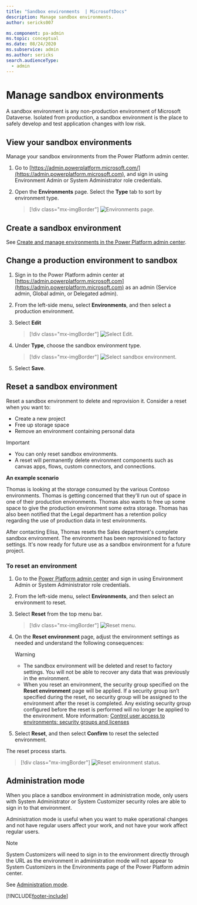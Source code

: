 ```yaml
---
title: "Sandbox environments  | MicrosoftDocs"
description: Manage sandbox environments.
author: sericks007

ms.component: pa-admin
ms.topic: conceptual
ms.date: 08/24/2020
ms.subservice: admin
ms.author: sericks 
search.audienceType: 
  - admin
---
```

# Manage sandbox environments

A sandbox environment is any non-production environment of Microsoft Dataverse. Isolated from production, a sandbox environment is the place to safely develop and test application changes with low risk.

## View your sandbox environments  

Manage your sandbox environments from the Power Platform admin center.  
  
1. Go to [https://admin.powerplatform.microsoft.com/](https://admin.powerplatform.microsoft.com), and sign in using Environment Admin or System Administrator role credentials.
  
2. Open the **Environments** page. Select the **Type** tab to sort by environment type.
  
   > [!div class="mx-imgBorder"] 
   > ![Environments page.](media/sandbox-environments.png "Environments page")

## Create a sandbox environment

See [Create and manage environments in the Power Platform admin center](create-environment.md).

## Change a production environment to sandbox

1. Sign in to the Power Platform admin center at [https://admin.powerplatform.microsoft.com](https://admin.powerplatform.microsoft.com) as an admin (Service admin, Global admin, or Delegated admin).

2. From the left-side menu, select **Environments**, and then select a production environment.

3. Select **Edit**

   > [!div class="mx-imgBorder"] 
   > ![Select Edit.](media/select-edit.png "Select Edit")

4. Under **Type**, choose the sandbox environment type. 

   > [!div class="mx-imgBorder"] 
   > ![Select sandbox environment.](media/select-sandbox.png "Select sandbox environment")

5. Select **Save**.

## Reset a sandbox environment  

Reset a sandbox environment to delete and reprovision it. Consider a reset when you want to:  
  
- Create a new project  
- Free up storage space  
- Remove an environment containing personal data  
  
> [!IMPORTANT]
> - You can only reset sandbox environments. 
> - A reset will permanently delete environment components such as canvas apps, flows, custom connectors, and connections.

 **An example scenario**  
  
  Thomas is looking at the storage consumed by the various Contoso environments. Thomas is getting concerned that they'll run out of space in one of their production environments. Thomas also wants to free up some space to give the production environment some extra storage.  Thomas has also been notified that the Legal department has a retention policy regarding the use of production data in test environments.  
  
 After contacting Elisa, Thomas resets the Sales department's complete sandbox environment. The environment has been reprovisioned to factory settings. It's now ready for future use as a sandbox environment for a future project.  
 
### To reset an environment  

1. Go to the [Power Platform admin center](https://admin.powerplatform.microsoft.com) and sign in using Environment Admin or System Administrator role credentials.
  
2. From the left-side menu, select **Environments**, and then select an environment to reset.

3. Select **Reset** from the top menu bar.
  
   > [!div class="mx-imgBorder"] 
   > ![Reset menu.](media/reset-menu.png "Reset menu")

4. On the **Reset environment** page, adjust the environment settings as needed and understand the following consequences:  
  
   > [!WARNING]
   > - The sandbox environment will be deleted and reset to factory settings. You will not be able to recover any data that was previously in the environment. 
   > - When you reset an environment, the security group specified on the **Reset environment** page will be applied. If a security group isn’t specified during the reset, no security group will be assigned to the environment after the reset is completed.  Any existing security group configured before the reset is performed will no longer be applied to the environment. More information: [Control user access to environments: security groups and licenses](control-user-access.md)   
  
5. Select **Reset**, and then select **Confirm** to reset the selected environment.

The reset process starts.

> [!div class="mx-imgBorder"] 
> ![Reset environment status.](media/reset-environment-status.png "Reset environment status")
  
## Administration mode  

 When you place a sandbox environment in administration mode, only users with System Administrator or System Customizer security roles are able to sign in to that environment.
 
 Administration mode is useful when you want to make operational changes and not have regular users affect your work, and not have your work affect regular users.  

> [!NOTE]
> System Customizers will need to sign in to the environment directly through the URL as the environment in administration mode will not appear to System Customizers in the Environments page of the Power Platform admin center.

See [Administration mode](admin-mode.md).


[!INCLUDE[footer-include](../includes/footer-banner.md)]

